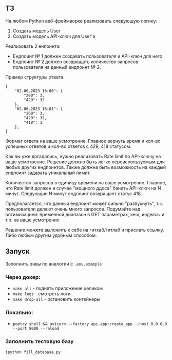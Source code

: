 ## ТЗ

На любом Python веб-фреймворке реализовать следующую логику:

1. Создать модель User
2. Создать модель API-ключ для User'а

Реализовать 2 енпоинта:
* Ендпоинт № 1 должен создавать пользователя и API-ключ для него
* Ендпоинт № 2 должен возвращать количество запросов пользователя на данный ендпоинт № 2.

Пример структуры ответа:
 
```
{
    "02.06.2023 16:00": {
        "200": 3,
        "429": 32
    },
    "02.06.2023 16:01": {
        "200": 3,
        "429": 32,
	    "418": 1
    },
}
```

Формат ответа на ваше усмотрение. Главное вернуть время и кол-во успешных ответов и кол-во ответов с 429, 418 статусом.

Как вы уже догадались, нужно реализовать Rate limit по API-ключу на ваше усмотрение. Решение должно быть легко переиспользуемым для любых других ендпоинтов. Также должна быть возможность на каждый ендпоинт задавать уникальный лимит.

Количество запросов в единицу времени на ваше усмотрение. Главное, что Rate limit должен в случае "мощного ддоса" банить API-ключ на N минут. Следующие N минут ендпоинт возвращает статус 418.

Предполагается, что данный ендпоинт может сильно "разбухнуть", т.к. пользователи делают очень много запросов.
Подумайте над оптимизацией: временной диапазон в GET параметрах, кеш, индексы и т.п. на ваше усмотрение

Решение можете выложить к себе на гитхаб/гитлаб и прислать ссылку. Либо любым другим удобным способом.


## Запуск

Заполнить энвы по аналогии с ```.env.example```

### Через докер:

* ```make all``` - поднять приложение целиком
* ```make logs``` - смотреть логи
* ```make drop-all``` - остановить контейнеры

### Локально:

* ```poetry shell && uvicorn --factory api.app:create_app --host 0.0.0.0 --port 8000 --reload```

### Заполнить тестовую базу

```ipython fill_database.py```

